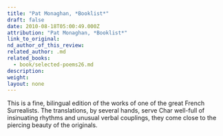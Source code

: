 ```yaml
---
title: "Pat Monaghan, *Booklist*"
draft: false
date: 2010-08-18T05:00:49.000Z
attribution: "Pat Monaghan, *Booklist*"
link_to_original:
nd_author_of_this_review:
related_author: .md
related_books:
  - book/selected-poems26.md
description:
weight:
layout: none
---
```

This is a fine, bilingual edition of the works of one of the great French Surrealists. The translations, by several hands, serve Char well-full of insinuating rhythms and unusual verbal couplings, they come close to the piercing beauty of the originals.

